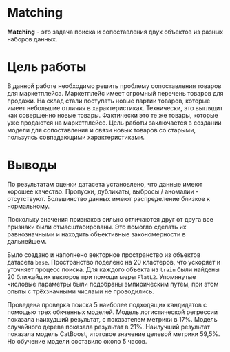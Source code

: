 # Matching

**Matching** - это задача поиска и сопоставления двух объектов из разных наборов данных. 

# Цель работы

В данной работе необходимо решить проблему сопоставления товаров для маркетплейса. Маркетплейс имеет огромный перечень товаров для продажи. На склад стали поступать новые партии товаров, которые имеет небольшие отличия в характеристиках. Технически, это выглядит как совершенно новые товары. Фактически это те же товары, которые уже продаются на маркетплейсе. Цель работы заключается в создании модели для сопоставления и связи новых товаров со старыми, пользуясь совпадающими характеристиками.

# Выводы

По результатам оценки датасета установлено, что данные имеют хорошее качество. Пропуски, дубликаты, выбросы / аномалии - отсутствуют. Большинство данных имеют распределение близкое к нормальному. 

Поскольку значения признаков сильно отличаются друг от друга все признаки были отмасштабированы. Это помогло сделать их равнозначными и находить объективные закономерности в дальнейшем.

Было создано и наполнено векторное пространство из объектов датасета `base`. Пространство поделено на 20 кластеров, что ускоряет и уточняет процесс поиска. Для каждого объекта из `train` были найдены 20 ближайших векторов при помощи меры `FlatL2`. Упомянутые числовые параметры были подобраны эмпирическим путём, при этом опыты с трёхзначными числами не проводились.

Проведена проверка поиска 5 наиболее подходящих кандидатов с помощью трех обкченных моделей. Модель логистической регрессии показала наихудший результат, с показателем метрики в 17%. Модель случайного дерева показала результат в 21%. Наилучший результат показала модель CatBoost, итоговое значение целевой метрики 59,5%. Но обучение модели составило около 5 часов.
